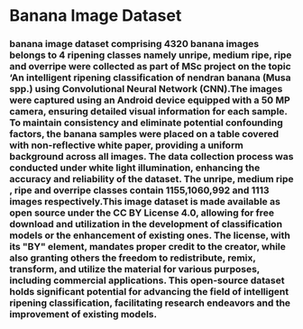 # Banana Image Dataset
### banana image dataset comprising 4320 banana images belongs to 4 ripening classes namely unripe, medium ripe, ripe and overripe were collected as part of MSc project on the topic ‘An intelligent ripening classification of nendran banana (Musa spp.) using Convolutional Neural Network (CNN).The images were captured using an Android device equipped with a 50 MP camera, ensuring detailed visual information for each sample. To maintain consistency and eliminate potential confounding factors, the banana samples were placed on a table covered with non-reflective white paper, providing a uniform background across all images. The data collection process was conducted under white light illumination, enhancing the accuracy and reliability of the dataset. The unripe, medium ripe , ripe and overripe classes contain 1155,1060,992 and 1113 images respectively.This image dataset is made available as open source under the CC BY License 4.0, allowing for free download and utilization in the development of classification models or the enhancement of existing ones. The license, with its "BY" element, mandates proper credit to the creator, while also granting others the freedom to redistribute, remix, transform, and utilize the material for various purposes, including commercial applications. This open-source dataset holds significant potential for advancing the field of intelligent ripening classification, facilitating research endeavors and the improvement of existing models.
